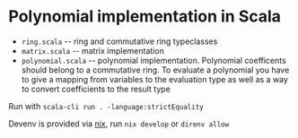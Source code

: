 # Polynomial implementation in Scala

- `ring.scala` -- ring and commutative ring typeclasses
- `matrix.scala` -- matrix implementation
- `polynomial.scala` -- polynomial implementation. Polynomial coefficents should belong to a commutative ring.
  To evaluate a polynomial you have to give a mapping from variables to the evaluation type as well as a way to convert coefficients to the result type

Run with `scala-cli run . -language:strictEquality`

Devenv is provided via [nix](nixos.org), run `nix develop` or `direnv allow`
